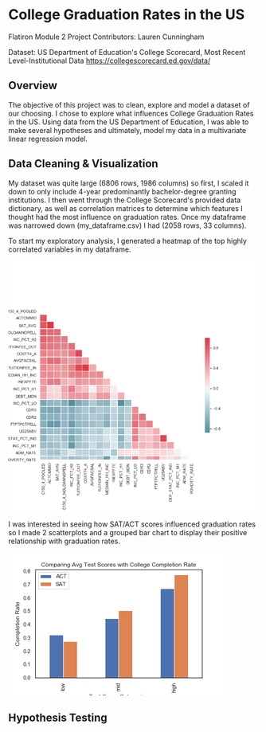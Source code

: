 # College Graduation Rates in the US

Flatiron Module 2 Project
Contributors: Lauren Cunningham 

Dataset: US Department of Education's College Scorecard, Most Recent Level-Institutional Data
https://collegescorecard.ed.gov/data/

## Overview 
The objective of this project was to clean, explore and model a dataset of our choosing. I chose to explore what influences College Graduation Rates in the US. Using data from the US Department of Education, I was able to make several hypotheses and ultimately, model my data in a multivariate linear regression model. 


## Data Cleaning & Visualization 
My dataset was quite large (6806 rows, 1986 columns) so first, I scaled it down to only include 4-year predominantly bachelor-degree granting institutions. I then went through the College Scorecard's provided data dictionary, as well as correlation matrices to determine which features I thought had the most influence on graduation rates. Once my dataframe was narrowed down (my_dataframe.csv) I had (2058 rows, 33 columns). 

To start my exploratory analysis, I generated a heatmap of the top highly correlated variables in my dataframe. 

![Image](heatmap.png)

I was interested in seeing how SAT/ACT scores influenced graduation rates so I made 2 scatterplots and a grouped bar chart to display their positive relationship with graduation rates. 

![Image](testscores_barchart.png)

## Hypothesis Testing 


